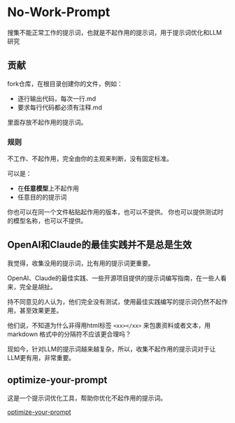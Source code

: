 # No-Work-Prompt
搜集不能正常工作的提示词，也就是不起作用的提示词，用于提示词优化和LLM研究

## 贡献

fork仓库，在根目录创建你的文件，例如：

- 逐行输出代码，每次一行.md
- 要求每行代码都必须有注释.md

里面存放不起作用的提示词。

### 规则

不工作、不起作用，完全由你的主观来判断，没有固定标准。

可以是：

- 在**任意模型**上不起作用
- 任意目的的提示词

你也可以在同一个文件粘贴起作用的版本，也可以不提供。
你也可以提供测试时的模型名称，也可以不提供。

## OpenAI和Claude的最佳实践并不是总是生效

我觉得，收集没用的提示词，比有用的提示词更重要。

OpenAI、Claude的最佳实践、一些开源项目提供的提示词编写指南，在一些人看来，完全是胡扯。

持不同意见的人认为，他们完全没有测试，使用最佳实践编写的提示词仍然不起作用，甚至效果更差。

他们说，不知道为什么非得用html标签 `<xx></xx>` 来包裹资料或者文本，用 markdown 格式中的分隔符不应该更合理吗？

现如今，针对LLM的提示词越来越复杂，所以，收集不起作用的提示词对于让LLM更有用，非常重要。

## optimize-your-prompt

这是一个提示词优化工具，帮助你优化不起作用的提示词。

[optimize-your-prompt](optimize-your-prompt)
